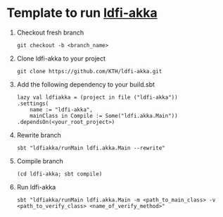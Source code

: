 # Template to run [ldfi-akka](https://github.com/KTH/ldfi-akka)

1. Checkout fresh branch
	
	`git checkout -b <branch_name>`

2. Clone ldfi-akka to your project
	
	`git clone https://github.com/KTH/ldfi-akka.git`

3. Add the following dependency to your build.sbt
	
	```			
	lazy val ldfiakka = (project in file ("ldfi-akka"))	
	.settings(
		name := "ldfi-akka",
		mainClass in Compile := Some("ldfi.akka.Main"))
	.dependsOn(<your_root_project>)
	```

4. Rewrite branch 

	`sbt "ldfiakka/runMain ldfi.akka.Main --rewrite"`

5. Compile branch
	
	`(cd ldfi-akka; sbt compile)`

6. Run ldfi-akka

	`sbt "ldfiakka/runMain ldfi.akka.Main -m <path_to_main_class> -v <path_to_verify_class> <name_of_verify_method>"`

